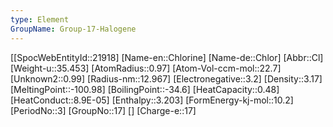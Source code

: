 ```yaml
---
type: Element
GroupName: Group-17-Halogene
---
```

[[SpocWebEntityId::21918]
[Name-en::Chlorine]
[Name-de::Chlor]
[Abbr::Cl]
[Weight-u::35.453]
[AtomRadius::0.97]
[Atom-Vol-ccm-mol::22.7]
[Unknown2::0.99]
[Radius-nm::12.967]
[Electronegative::3.2]
[Density::3.17]
[MeltingPoint::-100.98]
[BoilingPoint::-34.6]
[HeatCapacity::0.48]
[HeatConduct::8.9E-05]
[Enthalpy::3.203]
[FormEnergy-kj-mol::10.2]
[PeriodNo::3]
[GroupNo::17]
[]
[Charge-e::17]

